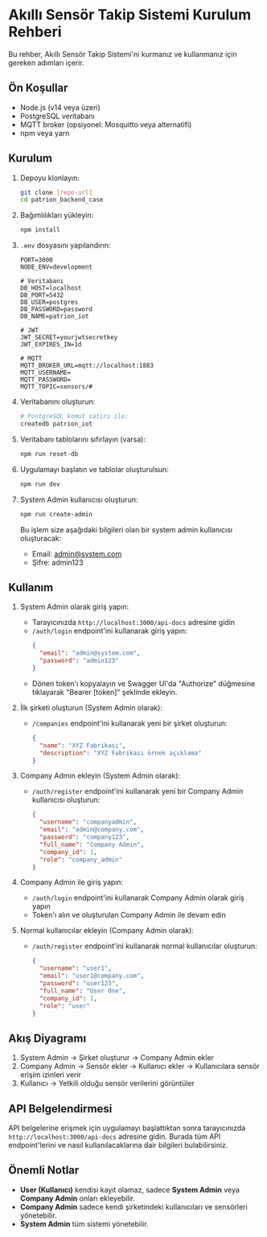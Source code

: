 # Akıllı Sensör Takip Sistemi Kurulum Rehberi

Bu rehber, Akıllı Sensör Takip Sistemi'ni kurmanız ve kullanmanız için gereken adımları içerir.

## Ön Koşullar

- Node.js (v14 veya üzeri)
- PostgreSQL veritabanı
- MQTT broker (opsiyonel: Mosquitto veya alternatifi)
- npm veya yarn

## Kurulum

1. Depoyu klonlayın:
   ```bash
   git clone [repo-url]
   cd patrion_backend_case
   ```

2. Bağımlılıkları yükleyin:
   ```bash
   npm install
   ```

3. `.env` dosyasını yapılandırın:
   ```
   PORT=3000
   NODE_ENV=development
   
   # Veritabanı
   DB_HOST=localhost
   DB_PORT=5432
   DB_USER=postgres
   DB_PASSWORD=password
   DB_NAME=patrion_iot
   
   # JWT
   JWT_SECRET=yourjwtsecretkey
   JWT_EXPIRES_IN=1d
   
   # MQTT
   MQTT_BROKER_URL=mqtt://localhost:1883
   MQTT_USERNAME=
   MQTT_PASSWORD=
   MQTT_TOPIC=sensors/#
   ```

4. Veritabanını oluşturun:
   ```bash
   # PostgreSQL komut satırı ile:
   createdb patrion_iot
   ```

5. Veritabanı tablolarını sıfırlayın (varsa):
   ```bash
   npm run reset-db
   ```

6. Uygulamayı başlatın ve tablolar oluşturulsun:
   ```bash
   npm run dev
   ```

7. System Admin kullanıcısı oluşturun:
   ```bash
   npm run create-admin
   ```
   Bu işlem size aşağıdaki bilgileri olan bir system admin kullanıcısı oluşturacak:
   - Email: admin@system.com
   - Şifre: admin123

## Kullanım

1. System Admin olarak giriş yapın:
   - Tarayıcınızda `http://localhost:3000/api-docs` adresine gidin
   - `/auth/login` endpoint'ini kullanarak giriş yapın:
     ```json
     {
       "email": "admin@system.com",
       "password": "admin123"
     }
     ```
   - Dönen token'ı kopyalayın ve Swagger UI'da "Authorize" düğmesine tıklayarak "Bearer [token]" şeklinde ekleyin.

2. İlk şirketi oluşturun (System Admin olarak):
   - `/companies` endpoint'ini kullanarak yeni bir şirket oluşturun:
     ```json
     {
       "name": "XYZ Fabrikası",
       "description": "XYZ Fabrikası örnek açıklama"
     }
     ```

3. Company Admin ekleyin (System Admin olarak):
   - `/auth/register` endpoint'ini kullanarak yeni bir Company Admin kullanıcısı oluşturun:
     ```json
     {
       "username": "companyadmin",
       "email": "admin@company.com",
       "password": "company123",
       "full_name": "Company Admin",
       "company_id": 1,
       "role": "company_admin"
     }
     ```

4. Company Admin ile giriş yapın:
   - `/auth/login` endpoint'ini kullanarak Company Admin olarak giriş yapın
   - Token'ı alın ve oluşturulan Company Admin ile devam edin

5. Normal kullanıcılar ekleyin (Company Admin olarak):
   - `/auth/register` endpoint'ini kullanarak normal kullanıcılar oluşturun:
     ```json
     {
       "username": "user1",
       "email": "user1@company.com",
       "password": "user123",
       "full_name": "User One",
       "company_id": 1,
       "role": "user"
     }
     ```

## Akış Diyagramı

1. System Admin → Şirket oluşturur → Company Admin ekler
2. Company Admin → Sensör ekler → Kullanıcı ekler → Kullanıcılara sensör erişim izinleri verir
3. Kullanıcı → Yetkili olduğu sensör verilerini görüntüler

## API Belgelendirmesi

API belgelerine erişmek için uygulamayı başlattıktan sonra tarayıcınızda `http://localhost:3000/api-docs` adresine gidin. Burada tüm API endpoint'lerini ve nasıl kullanılacaklarına dair bilgileri bulabilirsiniz.

## Önemli Notlar

- **User (Kullanıcı)** kendisi kayıt olamaz, sadece **System Admin** veya **Company Admin** onları ekleyebilir.
- **Company Admin** sadece kendi şirketindeki kullanıcıları ve sensörleri yönetebilir.
- **System Admin** tüm sistemi yönetebilir. 
